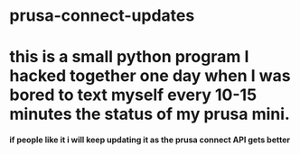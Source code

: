 # prusa-connect-updates

# this is a small python program I hacked together one day when I was bored to text myself every 10-15 minutes the status of my prusa mini.



<h4>if people like it i will keep updating it as the prusa connect API gets better</h4>
